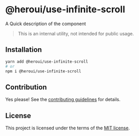 # @heroui/use-infinite-scroll

A Quick description of the component

> This is an internal utility, not intended for public usage.

## Installation

```sh
yarn add @heroui/use-infinite-scroll
# or
npm i @heroui/use-infinite-scroll
```

## Contribution

Yes please! See the
[contributing guidelines](https://github.com/heroui-inc/heroui/blob/master/CONTRIBUTING.md)
for details.

## License

This project is licensed under the terms of the
[MIT license](https://github.com/heroui-inc/heroui/blob/master/LICENSE).
